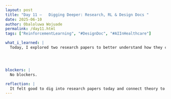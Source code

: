 ```yaml
---
layout: post
title: "Day 11 –   Digging Deeper: Research, RL & Design Docs "
date: 2025-06-10
author: Obaloluwa Wojuade
permalink: /day11.html
tags: ["ReinforcementLearning", "#DesignDoc", "#AIInHealthcare"]

what_i_learned: |
  Today, I explored two research papers to better understand how they connect to our project. I focused on the abstracts and summaries to grasp the main ideas and how they could inform our work. Our graduate mentor then introduced us to reinforcement learning, encouraging us to build a basic understanding of it. We watched a video that broke it down at a high level, even though it’s a complex topic, I’m beginning to see how it fits into real-world healthcare problems. We also began reviewing a design document that outlines the direction of our project, and we got a walkthrough from our mentor on a call.




blockers: |
  No blockers.

reflection: |
  It felt good to dig into research papers today and connect theory to what we’re doing. Reinforcement learning is still a little fuzzy to me, but I liked how the video helped simplify the concept — each day it gets a bit clearer. I also appreciated the call with our mentor; seeing a real design doc made everything feel more structured and real. It’s exciting to know what’s coming next and have a clear path forward. I’m looking forward to diving deeper into the doc and bringing our ideas to life.
---
```

